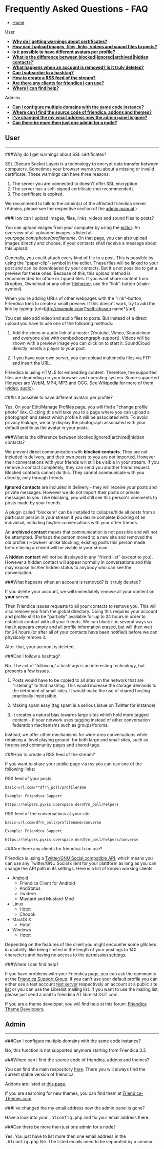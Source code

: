 Frequently Asked Questions - FAQ
==============

* [Home](help)

User

* **[Why do I getting warnings about certificates?](help/FAQ#ssl)**
* **[How can I upload images, files, links, videos and sound files to posts?](help/FAQ#upload)**
* **[Is it possible to have different avatars per profile?](help/FAQ#avatars)**
* **[What is the difference between blocked|ignored|archived|hidden contacts?](help/FAQ#contacts)**
* **[What happens when an account is removed? Is it truly deleted?](help/FAQ#removed)**
* **[Can I subscribe to a hashtag?](help/FAQ#hashtag)**
* **[How to create a RSS feed of the stream?](help/FAQ#rss)**
* **[Are there any clients for friendica I can use?](help/FAQ#clients)**
* **[Where I can find help?](help/FAQ#help)**

Admins

* **[Can I configure multiple domains with the same code instance?](help/FAQ#multiple)**
* **[Where can I find the source code of friendica, addons and themes?](help/FAQ#sources)**
* **[I've changed the my email address now the admin panel is gone?](help/FAQ#adminaccount1)**
* **[Can there be more then just one admin for a node?](help/FAQ#adminaccount2)**

User
--------
*****
<a name="ssl"></a>

###Why do I get warnings about SSL certificates?

SSL (Secure Socket Layer) is a technology to encrypt data transfer between computers.
Sometimes your browser warns you about a missing or invalid certificate.
These warnings can have three reasons: 

1. The server you are connected to doesn't offer SSL encryption.
2. The server has a self-signed certificate (not recommended).
3. The certificate is expired.

We recommend to talk to the admin(s) of the affected friendica server. (Admins, please see the respective section of the [admin manual](help/SSL).)

<a name="upload"></a>

###How can I upload images, files, links, videos and sound files to posts?

You can upload images from your computer by using the [editor](help/Text_editor).
An overview of all uploaded images is listed at *yourpage.com/photos/profilename*.
On that page, you can also upload images directly and choose, if your contacts shall receive a message about this upload.

Generally, you could attach every kind of file to a post.
This is possible by using the "paper-clip"-symbol in the editor.
These files will be linked to your post and can be downloaded by your contacts.
But it's not possible to get a preview for these ones.
Because of this, this upload method is recommended for office or zipped files. 
If you want share content from Dropbox, Owncloud or any other [filehoster](http://en.wikipedia.org/wiki/Comparison_of_file_hosting_services), use the "link"-button (chain-symbol). 

When you're adding URLs of other webpages with the "link"-button, Friendica tries to create a small preview.
If this doesn't work, try to add the link by typing: [url=http://example.com]*self-chosen name*[/url].

You can also add video and audio files to posts.
But instead of a direct upload you have to use one of the following methods:

1. Add the video or audio link of a hoster (Youtube, Vimeo, Soundcloud and everyone else with oembed/opengraph-support). Videos will be shown with a preview image you can click on to start it. SoundCloud directly inserts a player to your post. 

2. If you have your own server, you can upload multimedia files via FTP and insert the URL. 

Friendica is using HTML5 for embedding content.
Therefore, the supported files are depending on your browser and operating system.
Some supported filetypes are WebM, MP4, MP3 and OGG.
See Wikipedia for more of them ([video](http://en.wikipedia.org/wiki/HTML5_video), [audio](http://en.wikipedia.org/wiki/HTML5_audio)).

<a name="avatars"></a>

###Is it possible to have different avatars per profile?

Yes. On your Edit/Manage Profiles page, you will find a "change profile photo" link.
Clicking this will take you to a page where you can upload a photograph and select which profile it will be associated with.
To avoid privacy leakage, we only display the photograph associated with your default profile as the avatar in your posts.

<a name="contacts"></a>

###What is the difference between blocked|ignored|archived|hidden contacts?

We prevent direct communication with **blocked contacts**.
They are not included in delivery, and their own posts to you are not imported.
However their conversations with your friends will still be visible in your stream.
If you remove a contact completely, they can send you another friend request.
Blocked contacts cannot do this. They cannot communicate with you directly, only through friends.

**Ignored contacts** are included in delivery - they will receive your posts and private messages.
However we do not import their posts or private messages to you.
Like blocking, you will still see this person's comments to posts made by your friends.

A plugin called "blockem" can be installed to collapse/hide all posts from a particular person in your stream if you desire complete blocking of an individual, including his/her conversations with your other friends.

An **archived contact** means that communication is not possible and will not be attempted.
(Perhaps the person moved to a new site and removed the old profile.)
However unlike blocking, existing posts this person made before being archived will be visible in your stream.

A **hidden contact** will not be displayed in any "friend list" (except to you).
However a hidden contact will appear normally in conversations and this may expose his/her hidden status to anybody who can see the conversation.

<a name="removed"></a>

###What happens when an account is removed? Is it truly deleted?

If you delete your account, we will immediately remove all your content on **your** server.

Then Friendica issues requests to all your contacts to remove you.
This will also remove you from the global directory.
Doing this requires your account and profile still to be "partially" available for up to 24 hours in order to establish contact with all your friends.
We can block it in several ways so that it appears empty and all profile information erased, but will then wait for 24 hours (or after all of your contacts have been notified) before we can physically remove it.

After that, your account is deleted.

<a name="hashtag"></a>

###Can I follow a hashtag?

No. The act of 'following' a hashtags is an interesting technology, but presents a few issues.

1. Posts would have to be copied to all sites on the network that are "listening" to that hashtag. This would increase the storage demands to the detriment of small sites. It would make the use of shared hosting practically impossible.

2. Making spam easy (tag spam is a serious issue on Twitter for instance)

3. It creates a natural bias towards large sites which hold more tagged content - if your network uses tagging instead of other conversation federation mechanisms such as groups/forums.

Instead, we offer other mechanisms for wide-area conversations while retaining a 'level playing ground' for both large and small sites, such as forums and community pages and shared tags.

<a name="rss"></a>

###How to create a RSS feed of the stream?

If you want to share your public page via rss you can use one of the following links:

RSS feed of your posts

	basic-url.com/**dfrn_poll/profilename  

	Example: Friendica Support 
	
	https://helpers.pyxis.uberspace.de/dfrn_poll/helpers

RSS feed of the conversations at your site

	basic-url.com/dfrn_poll/profilename/converse
	
	Example: Friendica Support 
	
	https://helpers.pyxis.uberspace.de/dfrn_poll/helpers/converse

<a name="clients"></a>

###Are there any clients for friendica I can use?

Friendica is using a [Twitter/GNU Social compatible API](help/api), which means you can use any Twitter/GNU Social client for your plattform as long as you can change the API path in its settings.
Here is a list of known working clients:

* Android
  * Friendica Client for Android
  * AndStatus
  * Twidere
  * Mustard and Mustard-Mod
* Linux
  * Hotot
  * Choqok
* MacOS X
  * Hotot
* Windows
  * Hotot

Depending on the features of the client you might encounter some glitches in usability, like being limited in the length of your postings to 140 characters and having no access to the [permission settings](help/Groups-and-Privacy).

<a name="help"></a>

###Where I can find help?

If you have problems with your Friendica page, you can ask the community at the [Friendica Support Group](https://helpers.pyxis.uberspace.de/profile/helpers).
If you can't use your default profile you can either use a test account [test server](http://friendica.com/node/31) respectively an account at a public site [list](http://dir.friendica.com/siteinfo) or you can use the Librelist mailing list.
If you want to use the mailing list, please just send a mail to friendica AT librelist DOT com.

If you are a theme developer, you will find help at this forum: [Friendica Theme Developers](https://friendica.eu/profile/ftdevs).

Admin
--------
*****
<a name="multiple"></a>

###Can I configure multiple domains with the same code instance?

No, this function is not supported anymore starting from Friendica 3.3.

<a name="sources"></a>

###Where can I find the source code of friendica, addons and themes?

You can find the main respository [here](https://github.com/friendica/friendica).
There you will always find the current stable version of friendica.

Addons are listed at [this page](https://github.com/friendica/friendica-addons).

If you are searching for new themes, you can find them at [Friendica-Themes.com](http://friendica-themes.com/) 

<a name="adminaccount1"></a>
###I've changed the my email address now the admin panel is gone?

Have a look into your <tt>.htconfig.php</tt> and fix your email address there.

<a name="adminaccount2"></a>
###Can there be more then just one admin for a node?

Yes. You just have to list more then one email address in the
<tt>.htconfig.php</tt> file. The listed emails need to be separated by a comma.
